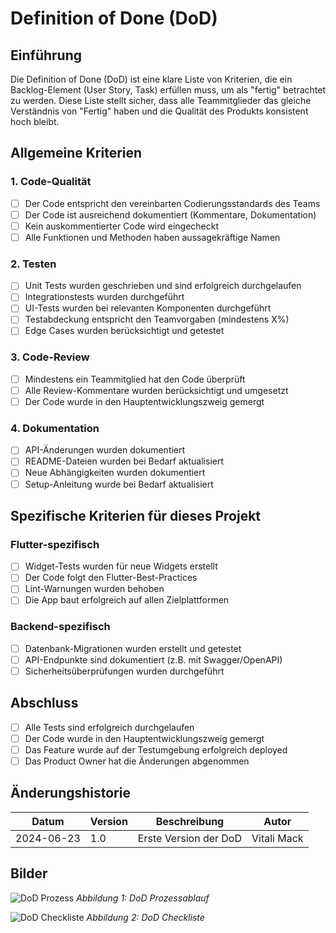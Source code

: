 # Definition of Done (DoD)

## Einführung
Die Definition of Done (DoD) ist eine klare Liste von Kriterien, die ein Backlog-Element (User Story, Task) erfüllen muss, um als "fertig" betrachtet zu werden. Diese Liste stellt sicher, dass alle Teammitglieder das gleiche Verständnis von "Fertig" haben und die Qualität des Produkts konsistent hoch bleibt.

## Allgemeine Kriterien

### 1. Code-Qualität
- [ ] Der Code entspricht den vereinbarten Codierungsstandards des Teams
- [ ] Der Code ist ausreichend dokumentiert (Kommentare, Dokumentation)
- [ ] Kein auskommentierter Code wird eingecheckt
- [ ] Alle Funktionen und Methoden haben aussagekräftige Namen

### 2. Testen
- [ ] Unit Tests wurden geschrieben und sind erfolgreich durchgelaufen
- [ ] Integrationstests wurden durchgeführt
- [ ] UI-Tests wurden bei relevanten Komponenten durchgeführt
- [ ] Testabdeckung entspricht den Teamvorgaben (mindestens X%)
- [ ] Edge Cases wurden berücksichtigt und getestet

### 3. Code-Review
- [ ] Mindestens ein Teammitglied hat den Code überprüft
- [ ] Alle Review-Kommentare wurden berücksichtigt und umgesetzt
- [ ] Der Code wurde in den Hauptentwicklungszweig gemergt

### 4. Dokumentation
- [ ] API-Änderungen wurden dokumentiert
- [ ] README-Dateien wurden bei Bedarf aktualisiert
- [ ] Neue Abhängigkeiten wurden dokumentiert
- [ ] Setup-Anleitung wurde bei Bedarf aktualisiert

## Spezifische Kriterien für dieses Projekt

### Flutter-spezifisch
- [ ] Widget-Tests wurden für neue Widgets erstellt
- [ ] Der Code folgt den Flutter-Best-Practices
- [ ] Lint-Warnungen wurden behoben
- [ ] Die App baut erfolgreich auf allen Zielplattformen

### Backend-spezifisch
- [ ] Datenbank-Migrationen wurden erstellt und getestet
- [ ] API-Endpunkte sind dokumentiert (z.B. mit Swagger/OpenAPI)
- [ ] Sicherheitsüberprüfungen wurden durchgeführt

## Abschluss
- [ ] Alle Tests sind erfolgreich durchgelaufen
- [ ] Der Code wurde in den Hauptentwicklungszweig gemergt
- [ ] Das Feature wurde auf der Testumgebung erfolgreich deployed
- [ ] Das Product Owner hat die Änderungen abgenommen

## Änderungshistorie
| Datum | Version | Beschreibung | Autor |
|-------|---------|--------------|-------|
| 2024-06-23 | 1.0 | Erste Version der DoD | Vitali Mack |

## Bilder
![DoD Prozess](pics/Definition%20of%20Done/DoD_Prozess.png)
*Abbildung 1: DoD Prozessablauf*

![DoD Checkliste](pics/Definition%20of%20Done/DoD_Checkliste.png)
*Abbildung 2: DoD Checkliste*
